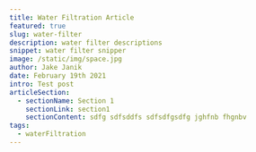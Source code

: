 ```yaml
---
title: Water Filtration Article
featured: true
slug: water-filter
description: water filter descriptions
snippet: water filter snipper
image: /static/img/space.jpg
author: Jake Janik
date: February 19th 2021
intro: Test post
articleSection:
  - sectionName: Section 1
    sectionLink: section1
    sectionContent: sdfg sdfsddfs sdfsdfgsdfg jghfnb fhgnbv
tags:
  - waterFiltration
---
```

